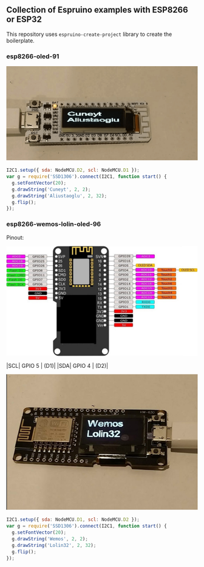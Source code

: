 ## Collection of Espruino examples with ESP8266 or ESP32

This repository uses `espruino-create-project` library to create the boilerplate.

### esp8266-oled-91

![esp8266-oled-91](https://raw.githubusercontent.com/aliustaoglu/espruino-examples/master/pics/esp8266-oled-91.png)

```javascript
I2C1.setup({ sda: NodeMCU.D2, scl: NodeMCU.D1 });
var g = require('SSD1306').connect(I2C1, function start() {
  g.setFontVector(20);
  g.drawString('Cuneyt', 2, 2);
  g.drawString('Aliustaoglu', 2, 32);
  g.flip();
});
```

### esp8266-wemos-lolin-oled-96

Pinout:

![lolin32-oled-pinout](https://raw.githubusercontent.com/aliustaoglu/espruino-examples/master/pics/lolin32-oled-pinout.jpg)

|SCL|	GPIO 5 | (D1)|
|SDA|	GPIO 4 | (D2)|

![esp8266-wemos-lolin32](https://raw.githubusercontent.com/aliustaoglu/espruino-examples/master/pics/esp8266-wemos-lolin32.png)


```javascript
I2C1.setup({ sda: NodeMCU.D1, scl: NodeMCU.D2 });
var g = require('SSD1306').connect(I2C1, function start() {
  g.setFontVector(20);
  g.drawString('Wemos', 2, 2);
  g.drawString('Lolin32', 2, 32);
  g.flip();
});
```